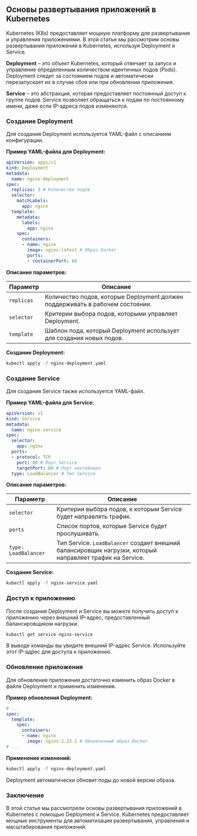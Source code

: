 ## Основы развертывания приложений в Kubernetes

Kubernetes (K8s) предоставляет мощную платформу для развертывания и управления приложениями. В этой статье мы рассмотрим основы развертывания приложений в Kubernetes, используя Deployment и Service. 

**Deployment** – это объект Kubernetes, который отвечает за запуск и управление определенным количеством идентичных подов (Pods). Deployment следит за состоянием подов и автоматически перезапускает их в случае сбоя или при обновлении приложения.

**Service** – это абстракция, которая предоставляет постоянный доступ к группе подов. Service позволяет обращаться к подам по постоянному имени, даже если IP-адреса подов изменяются.

### Создание Deployment

Для создания Deployment используется YAML-файл с описанием конфигурации.

**Пример YAML-файла для Deployment:**

```yaml
apiVersion: apps/v1
kind: Deployment
metadata:
  name: nginx-deployment
spec:
  replicas: 3 # Количество подов
  selector:
    matchLabels:
      app: nginx
  template:
    metadata:
      labels:
        app: nginx
    spec:
      containers:
      - name: nginx
        image: nginx:latest # Образ Docker
        ports:
        - containerPort: 80
```

**Описание параметров:**

| Параметр | Описание |
|---|---|
| `replicas` | Количество подов, которые Deployment должен поддерживать в рабочем состоянии. |
| `selector` | Критерии выбора подов, которыми управляет Deployment. |
| `template` | Шаблон пода, который Deployment использует для создания новых подов. |

**Создание Deployment:**

```bash
kubectl apply -f nginx-deployment.yaml
```

### Создание Service

Для создания Service также используется YAML-файл.

**Пример YAML-файла для Service:**

```yaml
apiVersion: v1
kind: Service
metadata:
  name: nginx-service
spec:
  selector:
    app: nginx
  ports:
  - protocol: TCP
    port: 80 # Порт Service
    targetPort: 80 # Порт контейнера
  type: LoadBalancer # Тип Service
```

**Описание параметров:**

| Параметр | Описание |
|---|---|
| `selector` | Критерии выбора подов, к которым Service будет направлять трафик. |
| `ports` | Список портов, которые Service будет прослушивать. |
| `type: LoadBalancer` | Тип Service. `LoadBalancer` создает внешний балансировщик нагрузки, который направляет трафик на Service. |

**Создание Service:**

```bash
kubectl apply -f nginx-service.yaml
```

### Доступ к приложению

После создания Deployment и Service вы можете получить доступ к приложению через внешний IP-адрес, предоставленный балансировщиком нагрузки.

```bash
kubectl get service nginx-service
```

В выводе команды вы увидите внешний IP-адрес Service. Используйте этот IP-адрес для доступа к приложению.

### Обновление приложения

Для обновления приложения достаточно изменить образ Docker в файле Deployment и применить изменения.

**Пример обновления Deployment:**

```yaml
# ...
spec:
  template:
    spec:
      containers:
      - name: nginx
        image: nginx:1.23.1 # Обновленный образ Docker
# ...
```

**Применение изменений:**

```bash
kubectl apply -f nginx-deployment.yaml
```

Deployment автоматически обновит поды до новой версии образа.

### Заключение

В этой статье мы рассмотрели основы развертывания приложений в Kubernetes с помощью Deployment и Service. Kubernetes предоставляет мощные инструменты для автоматизации развертывания, управления и масштабирования приложений. 
